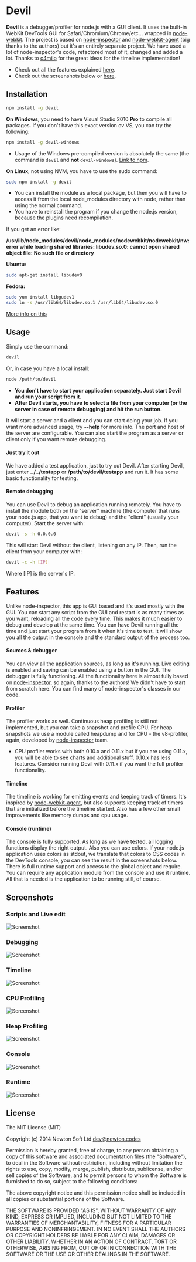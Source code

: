 # Devil

**Devil** is a debugger/profiler for node.js with a GUI client. It uses the built-in WebKit DevTools GUI for Safari/Chromium/Chrome/etc... wrapped in [node-webkit](https://github.com/rogerwang/node-webkit).
The project is based on [node-inspector](https://github.com/node-inspector/node-inspector) and [node-webkit-agent](https://github.com/c4milo/node-webkit-agent)
(big thanks to the authors) but it's an entirely separate project. We have used a lot of node-inspector's code, refactored most of it, changed and added a lot. Thanks to [c4milo](https://github.com/c4milo)
for the great ideas for the timeline implementation!
* Check out all the features explained [here](https://github.com/newton-software/devil#features).
* Check out the screenshots below or [here](http://imgur.com/a/tN6MU).

## Installation

```sh
npm install -g devil
```

**On Windows**, you need to have Visual Studio 2010 **Pro** to compile all packages. If you don't have this exact version ov VS, you can try the following:

```sh
npm install -g devil-windows
```

* Usage of the Windows pre-compiled version is absolutely the same (the command is `devil` and **not** `devil-windows`). [Link to npm](https://www.npmjs.org/package/devil-windows).

**On Linux**, not using NVM, you have to use the sudo command:

```sh
sudo npm install -g devil
```

* You can install the module as a local package, but then you will have to access it from the local node_modules directory with node, rather than using the normal command.
* You have to reinstall the program if you change the node.js version, because the plugins need recompilation.

If you get an error like:

**/usr/lib/node_modules/devil/node_modules/nodewebkit/nodewebkit/nw: error while loading shared libraries: libudev.so.0: cannot open shared object file: No such file or directory**

**Ubuntu:**

```sh
sudo apt-get install libudev0
```

**Fedora:**

```sh
sudo yum install libgudev1
sudo ln -s /usr/lib64/libudev.so.1 /usr/lib64/libudev.so.0
```

[More info on this](http://askubuntu.com/questions/288821/how-do-i-resolve-a-cannot-open-shared-object-file-libudev-so-0-error#289087)


## Usage

Simply use the command:

```sh
devil
```

Or, in case you have a local install:

```sh
node /path/to/devil
```

* **You don't have to start your application separately. Just start Devil and run your script from it.**
* **After Devil starts, you have to select a file from your computer (or the server in case of remote debugging) and hit the run button.**

It will start a server and a client and you can start doing your job. If you want more advanced usage, try **--help** for more info. The port and host of the server are configurable.
You can also start the program as a server or client only if you want remote debugging.

#### Just try it out

We have added a test application, just to try out Devil. After starting Devil, just enter **../../testapp** or **/path/to/devil/testapp** and run it. It has some basic functionality for testing.

#### Remote debugging

You can use Devil to debug an application running remotely. You have to install the module both on the "server" machine (the computer that runs your node.js app, that you want to debug)
and the "client" (usually your computer). Start the server with:

```sh
devil -s -h 0.0.0.0
```

This will start Devil without the client, listening on any IP. Then, run the client from your computer with:

```sh
devil -c -h [IP]
```

Where [IP] is the server's IP.


## Features

Unlike node-inspector, this app is GUI based and it's used mostly with the GUI. You can start any script from the GUI and restart is as many times as you want, reloading all the code every time. This makes
it much easier to debug and develop at the same time. You can have Devil running all the time and just start your program from it when it's time to test. It will show you all the output in the console and
the standard output of the process too.

#### Sources & debugger

You can view all the application sources, as long as it's running. Live editing is enabled and saving can be enabled using a button in the GUI. The debugger is fully functioning. All the functionality here
is almost fully based on [node-inspector](https://github.com/node-inspector/node-inspector), so again, thanks to the authors! We didn't have to start from scratch here. You can find many of node-inspector's
classes in our code.

#### Profiler

The profiler works as well. Continuous heap profiling is still not implemented, but you can take a snapshot and profile CPU. For heap snapshots we use a module called heapdump and for CPU - the v8-profiler,
again, developed by [node-inspector](https://github.com/node-inspector) team.
* CPU profiler works with both 0.10.x and 0.11.x but if you are using 0.11.x, you will be able to see charts and additional stuff. 0.10.x has less features. Consider running Devil with 0.11.x if you want
the full profiler functionality.

#### Timeline

The timeline is working for emitting events and keeping track of timers. It's inspired by [node-webkit-agent](https://github.com/c4milo/node-webkit-agent), but also supports keeping track of timers that
are initialized before the timeline started. Also has a few other small improvements like memory dumps and cpu usage.

#### Console (runtime)

The console is fully supported. As long as we have tested, all logging functions display the right output. Also you can use colors. If your node.js application uses colors as stdout, we translate that colors
to CSS codes in the DevTools console, you can see the result in the screenshots below. There is full runtime support and access to the global object and require. You can require any application module from the
console and use it runtime. All that is needed is the application to be running still, of course.


## Screenshots

### Scripts and Live edit
![Screenshot](http://i.imgur.com/7PaSvMY.png)

### Debugging
![Screenshot](http://i.imgur.com/MlD0wKC.png)

### Timeline
![Screenshot](http://i.imgur.com/ecsPJx5.png)

### CPU Profiling
![Screenshot](http://i.imgur.com/ifKS3np.png)

### Heap Profiling
![Screenshot](http://i.imgur.com/dP3oxGq.png)

### Console
![Screenshot](http://i.imgur.com/RRSPYKF.png)

### Runtime
![Screenshot](http://i.imgur.com/INQd8Kh.png)


## License
The MIT License (MIT)

Copyright (c) 2014 Newton Soft Ltd <dev@newton.codes>

Permission is hereby granted, free of charge, to any person obtaining a copy
of this software and associated documentation files (the "Software"), to deal
in the Software without restriction, including without limitation the rights
to use, copy, modify, merge, publish, distribute, sublicense, and/or sell
copies of the Software, and to permit persons to whom the Software is
furnished to do so, subject to the following conditions:

The above copyright notice and this permission notice shall be included in
all copies or substantial portions of the Software.

THE SOFTWARE IS PROVIDED "AS IS", WITHOUT WARRANTY OF ANY KIND, EXPRESS OR
IMPLIED, INCLUDING BUT NOT LIMITED TO THE WARRANTIES OF MERCHANTABILITY,
FITNESS FOR A PARTICULAR PURPOSE AND NONINFRINGEMENT. IN NO EVENT SHALL THE
AUTHORS OR COPYRIGHT HOLDERS BE LIABLE FOR ANY CLAIM, DAMAGES OR OTHER
LIABILITY, WHETHER IN AN ACTION OF CONTRACT, TORT OR OTHERWISE, ARISING FROM,
OUT OF OR IN CONNECTION WITH THE SOFTWARE OR THE USE OR OTHER DEALINGS IN
THE SOFTWARE.
